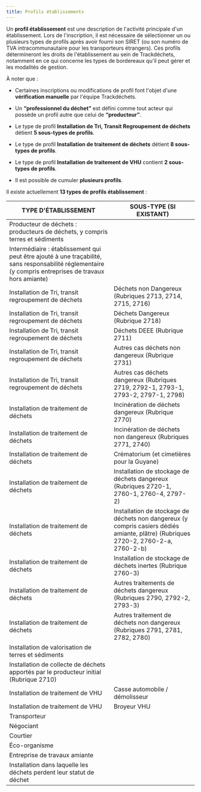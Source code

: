 ```yaml
---
title: Profils établissements
---
```



Un **profil établissement** est une description de l'activité principale d'un établissement. Lors de l'inscription, il est nécessaire de sélectionner un ou plusieurs types de profils après avoir fourni son SIRET (ou son numéro de TVA intracommunautaire pour les transporteurs étrangers). Ces profils détermineront les droits de l'établissement au sein de Trackdéchets, notamment en ce qui concerne les types de bordereaux qu'il peut gérer et les modalités de gestion. 

À noter que : 

- Certaines inscriptions ou modifications de profil font l'objet d'une **vérification manuelle** par l'équipe Trackdéchets. 

- Un **“professionnel du déchet”** est défini comme tout acteur qui possède un profil autre que celui de **“producteur”**. 

- Le type de profil **Installation de Tri, Transit Regroupement de déchets** détient **5 sous-types de profils**.

- Le type de profil **Installation de traitement de déchets** détient **8 sous-types de profils**.

- Le type de profil **Installation de traitement de VHU** contient **2 sous-types de profils**. 

- Il est possible de cumuler **plusieurs profils**.

Il existe actuellement **13 types de profils établissement** :



| TYPE D'ÉTABLISSEMENT | SOUS-TYPE (SI EXISTANT) |
|----------------------|-----------------------|
| Producteur de déchets : producteurs de déchets, y compris terres et sédiments |  |
| Intermédiaire : établissement qui peut être ajouté à une traçabilité, sans responsabilité réglementaire (y compris entreprises de travaux hors amiante) |  |
| Installation de Tri, transit regroupement de déchets | Déchets non Dangereux (Rubriques 2713, 2714, 2715, 2716) |
| Installation de Tri, transit regroupement de déchets | Déchets Dangereux (Rubrique 2718) |
| Installation de Tri, transit regroupement de déchets | Déchets DEEE (Rubrique 2711) |
| Installation de Tri, transit regroupement de déchets | Autres cas déchets non dangereux (Rubrique 2731) |
| Installation de Tri, transit regroupement de déchets | Autres cas déchets dangereux (Rubriques 2719, 2792-1, 2793-1, 2793-2, 2797-1, 2798) |
| Installation de traitement de déchets | Incinération de déchets dangereux (Rubrique 2770) |
| Installation de traitement de déchets | Incinération de déchets non dangereux (Rubriques 2771, 2740) |
| Installation de traitement de déchets | Crématorium (et cimetières pour la Guyane) |
| Installation de traitement de déchets | Installation de stockage de déchets dangereux (Rubriques 2720-1, 2760-1, 2760-4, 2797-2) |
| Installation de traitement de déchets | Installation de stockage de déchets non dangereux (y compris casiers dédiés amiante, plâtre) (Rubriques 2720-2, 2760-2-a, 2760-2-b) |
| Installation de traitement de déchets | Installation de stockage de déchets inertes (Rubrique 2760-3) |
| Installation de traitement de déchets | Autres traitements de déchets dangereux (Rubriques 2790, 2792-2, 2793-3) |
| Installation de traitement de déchets | Autres traitement de déchets non dangereux (Rubriques 2791, 2781, 2782, 2780) |
| Installation de valorisation de terres et sédiments |  |
| Installation de collecte de déchets apportés par le producteur initial (Rubrique 2710) |  |
| Installation de traitement de VHU | Casse automobile / démolisseur |
| Installation de traitement de VHU | Broyeur VHU |
| Transporteur |  |
| Négociant |  |
| Courtier |  |
| Éco-organisme |  |
| Entreprise de travaux amiante |  |
| Installation dans laquelle les déchets perdent leur statut de déchet |  |
